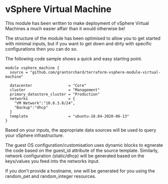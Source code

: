 # vSphere Virtual Machine

This module has been written to make deployment of vSphere Virtual Machines a much easier affair than it would otherwise be!

The structure of the module has been optimised to allow you to get started with minimal inputs, but if you want to get down and dirty with specific configurations then you can do so.

The following code sample shows a quick and easy starting point.

```
module vsphere_machine {
  source = "github.com/grantorchard/terraform-vsphere-module-virtual-machine"

  datacenter                = "Core"
  cluster                   = "Management"
  primary_datastore_cluster = "Production"
  networks                  = {
    "VM Network":"10.0.3.8/24",
    "Backup":"dhcp"
  }
  template                  = "ubuntu-18.04-2020-06-13"
}
```

Based on your inputs, the appropriate data sources will be used to query your vSphere infrastructure.

The guest OS configuration/customisation uses dynamic blocks to egnerate the code based on the guest_id attribute of the source template.
Similarly, network configuration (static/dhcp) will be generated based on the keys/values you feed into the networks input.

If you don't provide a hostname, one will be generated for you using the random_pet and random_integer resources.

